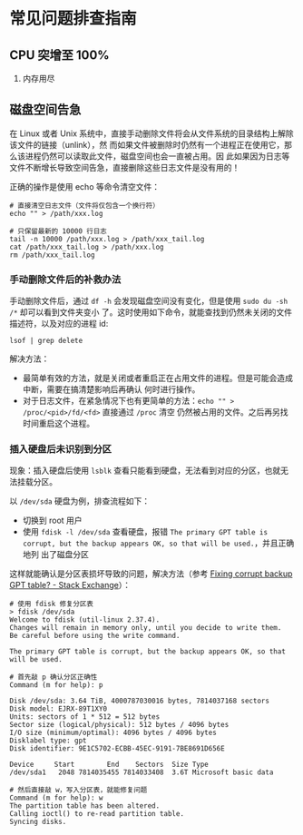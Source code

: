 # 常见问题排查指南

## CPU 突增至 100%

1. 内存用尽

## 磁盘空间告急

在 Linux 或者 Unix 系统中，直接手动删除文件将会从文件系统的目录结构上解除该文件的链接（unlink），然
而如果文件被删除时仍然有一个进程正在使用它，那么该进程仍然可以读取此文件，磁盘空间也会一直被占用。因
此如果因为日志等文件不断增长导致空间告急，直接删除这些日志文件是没有用的！

正确的操作是使用 echo 等命令清空文件：

```
# 直接清空日志文件（文件将仅包含一个换行符）
echo "" > /path/xxx.log

# 只保留最新的 10000 行日志
tail -n 10000 /path/xxx.log > /path/xxx_tail.log
cat /path/xxx_tail.log > /path/xxx.log
rm /path/xxx_tail.log
```

### 手动删除文件后的补救办法

手动删除文件后，通过 `df -h` 会发现磁盘空间没有变化，但是使用 `sudo du -sh /*` 却可以看到文件夹变小
了。这时使用如下命令，就能查找到仍然未关闭的文件描述符，以及对应的进程 id:

```shell
lsof | grep delete
```

解决方法：

- 最简单有效的方法，就是关闭或者重启正在占用文件的进程。但是可能会造成中断，需要在搞清楚影响后再确认
  何时进行操作。
- 对于日志文件，在紧急情况下也有更简单的方法：`echo "" > /proc/<pid>/fd/<fd>` 直接通过 `/proc` 清空
  仍然被占用的文件。之后再另找时间重启这个进程。

### 插入硬盘后未识别到分区

现象：插入硬盘后使用 `lsblk` 查看只能看到硬盘，无法看到对应的分区，也就无法挂载分区。

以 `/dev/sda` 硬盘为例，排查流程如下：

- 切换到 root 用户
- 使用 `fdisk -l /dev/sda` 查看硬盘，报错
  `The primary GPT table is corrupt, but the backup appears OK, so that will be used.`，并且正确地列
  出了磁盘分区

这样就能确认是分区表损坏导致的问题，解决方法（参考
[Fixing corrupt backup GPT table? - Stack Exchange](https://askubuntu.com/questions/386752/fixing-corrupt-backup-gpt-table)）：

```shell
# 使用 fdisk 修复分区表
> fdisk /dev/sda
Welcome to fdisk (util-linux 2.37.4).
Changes will remain in memory only, until you decide to write them.
Be careful before using the write command.

The primary GPT table is corrupt, but the backup appears OK, so that will be used.

# 首先敲 p 确认分区正确性
Command (m for help): p

Disk /dev/sda: 3.64 TiB, 4000787030016 bytes, 7814037168 sectors
Disk model: EJRX-89T1XY0
Units: sectors of 1 * 512 = 512 bytes
Sector size (logical/physical): 512 bytes / 4096 bytes
I/O size (minimum/optimal): 4096 bytes / 4096 bytes
Disklabel type: gpt
Disk identifier: 9E1C5702-ECBB-45EC-9191-7BE8691D656E

Device     Start        End    Sectors  Size Type
/dev/sda1   2048 7814035455 7814033408  3.6T Microsoft basic data

# 然后直接敲 w，写入分区表，就能修复问题
Command (m for help): w
The partition table has been altered.
Calling ioctl() to re-read partition table.
Syncing disks.
```
